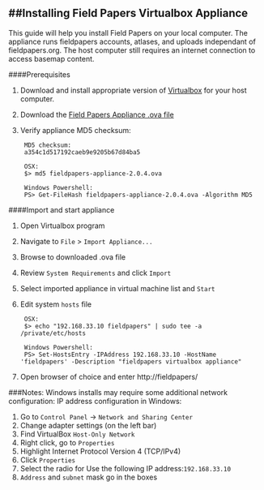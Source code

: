##Installing Field Papers Virtualbox Appliance
---

This guide will help you install Field Papers on your local computer.  The appliance runs fieldpapers accounts, atlases, and uploads independant of fieldpapers.org.  The host computer still requires an internet connection to access basemap content.

####Prerequisites

1. Download and install appropriate version of [Virtualbox](https://www.virtualbox.org/wiki/Downloads) for your host computer.
2. Download the [Field Papers Appliance .ova file](http://blueraster-outbox.s3.amazonaws.com/fieldpapers-appliance-2.0.4.ova)
3. Verify appliance MD5 checksum: 
		
		MD5 checksum: 
		a354c1d517192caeb9e9205b67d84ba5
	
		OSX:
		$> md5 fieldpapers-appliance-2.0.4.ova

		Windows Powershell:
		PS> Get-FileHash fieldpapers-appliance-2.0.4.ova -Algorithm MD5

####Import and start appliance 

1. Open Virtualbox program
2. Navigate to `File` > `Import Appliance...`
3. Browse to downloaded .ova file
4. Review `System Requirements` and click `Import`
5. Select imported appliance in virtual machine list and `Start`
6. Edit system `hosts` file

		OSX: 
		$> echo "192.168.33.10 fieldpapers" | sudo tee -a /private/etc/hosts

		Windows Powershell: 
		PS> Set-HostsEntry -IPAddress 192.168.33.10 -HostName 'fieldpapers' -Description "fieldpapers virtualbox appliance"
7. Open browser of choice and enter http://fieldpapers/

###Notes:
Windows installs may require some additional network configuration:
IP address configuration in Windows:

1. Go to `Control Panel` -> `Network and Sharing Center`
2. Change adapter settings (on the left bar)
3. Find VirtualBox `Host-Only Network`
4. Right click, go to `Properties`
5. Highlight Internet Protocol Version 4 (TCP/IPv4)
6. Click `Properties`
7. Select the radio for Use the following IP address:`192.168.33.10`
8. `Address` and `subnet` mask go in the boxes



		


